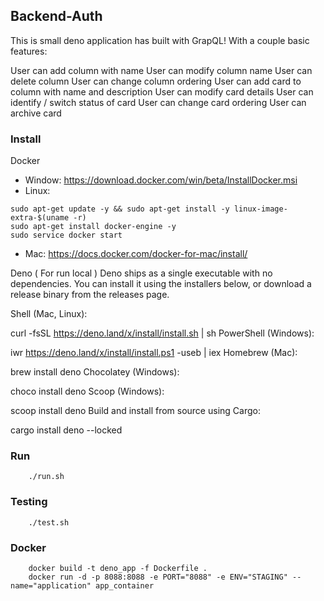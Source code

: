 ## Backend-Auth

This is small deno application has built with GrapQL!
With a couple basic features: 

User can add column with name
User can modify column name
User can delete column
User can change column ordering
User can add card to column with name and description
User can modify card details
User can identify / switch status of card
User can change card ordering
User can archive card

### Install

Docker
+ Window: https://download.docker.com/win/beta/InstallDocker.msi
+ Linux: 
```
sudo apt-get update -y && sudo apt-get install -y linux-image-extra-$(uname -r)
sudo apt-get install docker-engine -y
sudo service docker start
```
+ Mac: https://docs.docker.com/docker-for-mac/install/

Deno ( For run local )
Deno ships as a single executable with no dependencies. You can install it using the installers below, or download a release binary from the releases page.

Shell (Mac, Linux):

curl -fsSL https://deno.land/x/install/install.sh | sh
PowerShell (Windows):

iwr https://deno.land/x/install/install.ps1 -useb | iex
Homebrew (Mac):

brew install deno
Chocolatey (Windows):

choco install deno
Scoop (Windows):

scoop install deno
Build and install from source using Cargo:

cargo install deno --locked

### Run
```
    ./run.sh
```

### Testing
```
    ./test.sh
```

### Docker
```
    docker build -t deno_app -f Dockerfile . 
    docker run -d -p 8088:8088 -e PORT="8088" -e ENV="STAGING" --name="application" app_container
```

